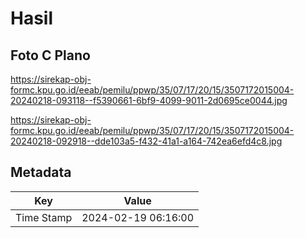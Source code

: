 # Hasil

## Foto C Plano

https://sirekap-obj-formc.kpu.go.id/eeab/pemilu/ppwp/35/07/17/20/15/3507172015004-20240218-093118--f5390661-6bf9-4099-9011-2d0695ce0044.jpg

https://sirekap-obj-formc.kpu.go.id/eeab/pemilu/ppwp/35/07/17/20/15/3507172015004-20240218-092918--dde103a5-f432-41a1-a164-742ea6efd4c8.jpg


## Metadata

| Key        | Value               |
| ---------- | ------------------- |
| Time Stamp | 2024-02-19 06:16:00 |



